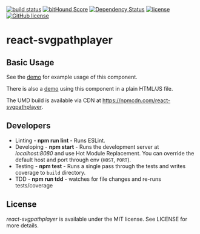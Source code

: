 [![build status](https://secure.travis-ci.org/saschwarz/react-svgpathplayer.svg?style=flat-square)](http://travis-ci.org/saschwarz/react-svgpathplayer) [![bitHound Score](https://www.bithound.io/github/saschwarz/react-svgpathplayer/badges/score.svg?style=flat-square)](https://www.bithound.io/github/saschwarz/react-svgpathplayer) [![Dependency Status](https://david-dm.org/saschwarz/react-svgpathplayer.svg?style=flat-square)](https://david-dm.org/saschwarz/react-svgpathplayer) [![license](https://img.shields.io/npm/v/react-svgpathplayer.svg?style=flat-square)](https://www.npmjs.com/package/react-svgpathplayer) [![GitHub license](https://img.shields.io/github/license/mashape/apistatus.svg?style=flat-square)](https://github.com/saschwarz/react-svgpathplayer/blob/master/LICENSE)
# react-svgpathplayer


## Basic Usage

See the [demo](http://saschwarz.github.io/react-svgpathplayer/) for example usage of this component.

There is also a [demo](http://saschwarz.github.io/react-svgpathplayer/script.html) using this component in a plain HTML/JS file.

The UMD build is available via CDN at https://npmcdn.com/react-svgpathplayer.

## Developers

* Linting - **npm run lint** - Runs ESLint.
* Developing - **npm start** - Runs the development server at *localhost:8080* and use Hot Module Replacement. You can override the default host and port through env (`HOST`, `PORT`).
* Testing - **npm test** - Runs a single pass through the tests and writes coverage to `build` directory.
* TDD - **npm run tdd** - watches for file changes and re-runs tests/coverage

## License

*react-svgpathplayer* is available under the MIT license. See LICENSE for more details.
